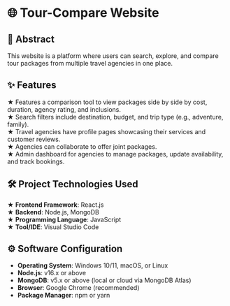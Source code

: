 # 🌐 Tour-Compare Website

## 📄 Abstract  
This website is a platform where users can search, explore, and compare tour packages from multiple travel agencies in one place.

## ✨ Features  
★ Features a comparison tool to view packages side by side by cost, duration, agency rating, and inclusions.  
★ Search filters include destination, budget, and trip type (e.g., adventure, family).  
★ Travel agencies have profile pages showcasing their services and customer reviews.  
★ Agencies can collaborate to offer joint packages.  
★ Admin dashboard for agencies to manage packages, update availability, and track bookings.

## 🛠️ Project Technologies Used  
★ **Frontend Framework**: React.js  
★ **Backend**: Node.js, MongoDB  
★ **Programming Language**: JavaScript  
★ **Tool/IDE**: Visual Studio Code  

## ⚙️ Software Configuration  
- **Operating System**: Windows 10/11, macOS, or Linux  
- **Node.js**: v16.x or above  
- **MongoDB**: v5.x or above (local or cloud via MongoDB Atlas)  
- **Browser**: Google Chrome (recommended)  
- **Package Manager**: npm or yarn 
